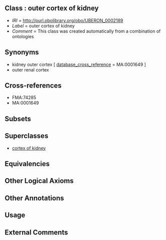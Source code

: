 
## Class : outer cortex of kidney

 * *IRI* = http://purl.obolibrary.org/obo/UBERON_0002189
 * *Label* = outer cortex of kidney
 * *Comment* = This class was created automatically from a combination of ontologies

## Synonyms

 * kidney outer cortex [ [database_cross_reference](../../ef/oboInOwl#hasDbXref.md) = MA:0001649 ]
 * outer renal cortex

## Cross-references

 * FMA:74285
 * MA:0001649

## Subsets


## Superclasses

 * [cortex of kidney](../../UBERON/25/UBERON_0001225.md)

## Equivalencies


## Other Logical Axioms


## Other Annotations


## Usage


## External Comments

